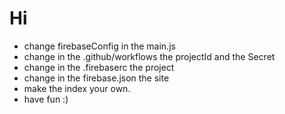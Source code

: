 # Hi

* change firebaseConfig in the main.js
* change in the .github/workflows the projectId and the Secret
* change in the .firebaserc the project
* change in the firebase.json the site
* make the index your own.
* have fun :)